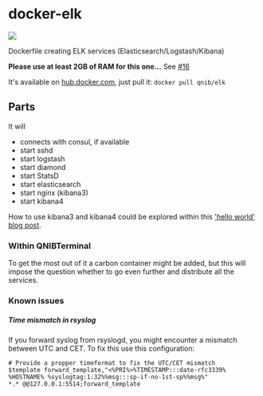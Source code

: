 docker-elk
==========
[![](https://badge.imagelayers.io/qnib/elk:latest.svg)](https://imagelayers.io/?images=qnib/elk:latest 'Get your own badge on imagelayers.io')

Dockerfile creating ELK services (Elasticsearch/Logstash/Kibana)

**Please use at least 2GB of RAM for this one...** See [#16](https://github.com/ChristianKniep/docker-elk/issues/16)

It's available on [hub.docker.com](https://registry.hub.docker.com/u/qnib/elk/), just pull it:
`docker pull qnib/elk`

## Parts

It will

- connects with consul, if available
- start sshd
- start logstash
- start diamond
- start StatsD
- start elasticsearch
- start nginx (kibana3)
- start kibana4

How to use kibana3 and kibana4 could be explored within this ['hello world' blog post](http://qnib.org/2015/05/26/elk-kibana4/).

### Within QNIBTerminal

To get the most out of it a carbon container might be added, but this will impose the question whether to go even further and distribute all the services.



### Known issues

##### Time mismatch in rsyslog

If you forward syslog from rsyslogd, you might encounter a mismatch between UTC and CET. To fix this use this configuration:

```
# Provide a propper timeformat to fix the UTC/CET mismatch
$template forward_template,"<%PRI%>%TIMESTAMP:::date-rfc3339% %HOSTNAME% %syslogtag:1:32%%msg:::sp-if-no-1st-sp%%msg%"
*.* @@127.0.0.1:5514;forward_template
```
